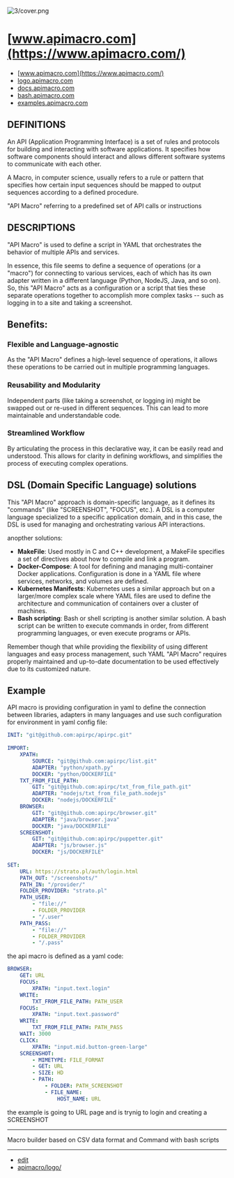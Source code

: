 
![3/cover.png](http://logo.apimacro.com/3/cover.png)

# [www.apimacro.com](https://www.apimacro.com/)

+ [www.apimacro.com](https://www.apimacro.com/)
+ [logo.apimacro.com](https://logo.apimacro.com/)
+ [docs.apimacro.com](https://examples.apimacro.com/)
+ [bash.apimacro.com](https://bash.apimacro.com/)
+ [examples.apimacro.com](https://examples.apimacro.com/)


## DEFINITIONS

An API (Application Programming Interface) is a set of rules and protocols for building and interacting with software applications. It specifies how software components should interact and allows different software systems to communicate with each other.

A Macro, in computer science, usually refers to a rule or pattern that specifies how certain input sequences should be mapped to output sequences according to a defined procedure. 

"API Macro" referring to a predefined set of API calls or instructions

## DESCRIPTIONS

"API Macro" is used to define a script in YAML that orchestrates the behavior of multiple APIs and services.

In essence, this file seems to define a sequence of operations (or a "macro") for connecting to various services, each of which has its own adapter written in a different language (Python, NodeJS, Java, and so on). So, this "API Macro" acts as a configuration or a script that ties these separate operations together to accomplish more complex tasks -- such as logging in to a site and taking a screenshot.

## Benefits:

### Flexible and Language-agnostic
As the "API Macro" defines a high-level sequence of operations, it allows these operations to be carried out in multiple programming languages.

### Reusability and Modularity
Independent parts (like taking a screenshot, or logging in) might be swapped out or re-used in different sequences. This can lead to more maintainable and understandable code.

### Streamlined Workflow
By articulating the process in this declarative way, it can be easily read and understood. This allows for clarity in defining workflows, and simplifies the process of executing complex operations.



## DSL (Domain Specific Language) solutions

This "API Macro" approach is domain-specific language, as it defines its "commands" (like "SCREENSHOT", "FOCUS", etc.). 
A DSL is a computer language specialized to a specific application domain, and in this case, the DSL is used for managing and orchestrating various API interactions.

anopther solutions:

- **MakeFile**: Used mostly in C and C++ development, a MakeFile specifies a set of directives about how to compile and link a program.
- **Docker-Compose**: A tool for defining and managing multi-container Docker applications. Configuration is done in a YAML file where services, networks, and volumes are defined.
- **Kubernetes Manifests**: Kubernetes uses a similar approach but on a larger/more complex scale where YAML files are used to define the architecture and communication of containers over a cluster of machines.
- **Bash scripting**: Bash or shell scripting is another similar solution. A bash script can be written to execute commands in order, from different programming languages, or even execute programs or APIs.


Remember though that while providing the flexibility of using different languages and easy process management, such YAML "API Macro" requires properly maintained and up-to-date documentation to be used effectively due to its customized nature.




## Example

API macro is providing configuration in yaml to define the connection between libraries, adapters in many languages and use such configuration for environment in yaml config file:

```yaml
INIT: "git@github.com:apirpc/apirpc.git"
    
IMPORT:    
    XPATH:
        SOURCE: "git@github.com:apirpc/list.git"        
        ADAPTER: "python/xpath.py"
        DOCKER: "python/DOCKERFILE"
    TXT_FROM_FILE_PATH:
        GIT: "git@github.com:apirpc/txt_from_file_path.git"
        ADAPTER: "nodejs/txt_from_file_path.nodejs"
        DOCKER: "nodejs/DOCKERFILE"
    BROWSER:
        GIT: "git@github.com:apirpc/browser.git"
        ADAPTER: "java/browser.java"
        DOCKER: "java/DOCKERFILE"
    SCREENSHOT:
        GIT: "git@github.com:apirpc/puppetter.git"
        ADAPTER: "js/browser.js"
        DOCKER: "js/DOCKERFILE"
            
SET:
    URL: https://strato.pl/auth/login.html
    PATH_OUT: "/screenshots/"    
    PATH_IN: "/provider/"
    FOLDER_PROVIDER: "strato.pl"
    PATH_USER:
        - "file://"
        - FOLDER_PROVIDER
        - "/.user"
    PATH_PASS:
        - "file://"
        - FOLDER_PROVIDER
        - "/.pass"
```

the api macro is defined as a yaml code:
```yaml
BROWSER:
    GET: URL
    FOCUS:
        XPATH: "input.text.login"
    WRITE:
        TXT_FROM_FILE_PATH: PATH_USER
    FOCUS:
        XPATH: "input.text.password"
    WRITE:
        TXT_FROM_FILE_PATH: PATH_PASS
    WAIT: 3000
    CLICK:
        XPATH: "input.mid.button-green-large"
    SCREENSHOT:
        - MIMETYPE: FILE_FORMAT
        - GET: URL
        - SIZE: HD
        - PATH:
            - FOLDER: PATH_SCREENSHOT
            - FILE_NAME:
                HOST_NAME: URL
```
the example is going to URL page and is trynig to login and creating a SCREENSHOT






---

Macro builder based on CSV data format and Command with bash scripts


---

+ [edit](https://github.com/apimacro/www/edit/main/README.md)
+ [apimacro/logo/](https://github.com/apimacro/www/)
